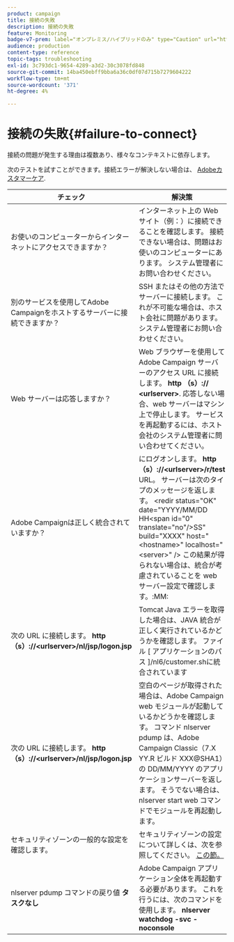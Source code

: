 ```yaml
---
product: campaign
title: 接続の失敗
description: 接続の失敗
feature: Monitoring
badge-v7-prem: label="オンプレミス/ハイブリッドのみ" type="Caution" url="https://experienceleague.adobe.com/docs/campaign-classic/using/installing-campaign-classic/architecture-and-hosting-models/hosting-models-lp/hosting-models.html?lang=ja" tooltip="オンプレミスデプロイメントとハイブリッドデプロイメントにのみ適用されます"
audience: production
content-type: reference
topic-tags: troubleshooting
exl-id: 3c793dc1-9654-4289-a3d2-30c3078fd848
source-git-commit: 14ba450ebff9bba6a36c0df07d715b7279604222
workflow-type: tm+mt
source-wordcount: '371'
ht-degree: 4%

---
```


# 接続の失敗{#failure-to-connect}



接続の問題が発生する理由は複数あり、様々なコンテキストに依存します。

次のテストを試すことができます。接続エラーが解決しない場合は、 [Adobeカスタマーケア](https://helpx.adobe.com/jp/enterprise/admin-guide.html/enterprise/using/support-for-experience-cloud.ug.html).



<table> 
<thead> 
<tr> 
<th>チェック<br /> </th> 
<th>解決策<br /> </th> 
</tr> 
</thead> 
<tbody> 
<tr> 
<td>お使いのコンピューターからインターネットにアクセスできますか？</td> 
<td>インターネット上の Web サイト（例：）に接続できることを確認します。 接続できない場合は、問題はお使いのコンピューターにあります。 システム管理者にお問い合わせください。</td>
</tr>
<tr> 
<td>別のサービスを使用してAdobe Campaignをホストするサーバーに接続できますか？</td> 
<td>SSH またはその他の方法でサーバーに接続します。 これが不可能な場合は、ホスト会社に問題があります。 システム管理者にお問い合わせください。</td>
</tr>
<tr> 
<td>Web サーバーは応答しますか？</td> 
<td>Web ブラウザーを使用してAdobe Campaign サーバーのアクセス URL に接続します。 <b>http （s）:// &lt;urlserver&gt;</b>. 応答しない場合、web サーバーはマシン上で停止します。 サービスを再起動するには、ホスト会社のシステム管理者に問い合わせてください。</td>
</tr>
<tr> 
<td>Adobe Campaignは正しく統合されていますか？</td> 
<td>にログオンします。 <b>http （s）://&lt;urlserver&gt;/r/test</b> URL。 サーバーは次のタイプのメッセージを返します。 &lt;redir status="OK" date="YYYY/MM/DD HH&lt;span id="0" translate="no"/&gt;SS" build="XXXX" host="&lt;hostname&gt;" localhost="&lt;server&gt;" /&gt;
この結果が得られない場合は、統合が考慮されていることを web サーバー設定で確認します。:MM:</td>
</tr>
<tr> 
<td>次の URL に接続します。 <b>http （s）://&lt;urlserver&gt;/nl/jsp/logon.jsp</b></td>
<td>Tomcat Java エラーを取得した場合は、JAVA 統合が正しく実行されているかどうかを確認します。 ファイル [ アプリケーションのパス ]/nl6/customer.shに統合されています</td>
</tr>
<tr> 
<td>次の URL に接続します。 <b>http （s）://&lt;urlserver&gt;/nl/jsp/logon.jsp</b></td>
<td>空白のページが取得された場合は、Adobe Campaign web モジュールが起動しているかどうかを確認します。 コマンド nlserver pdump は、Adobe Campaign Classic（7.X YY.R ビルド XXX@SHA1）の DD/MM/YYYY のアプリケーションサーバーを返します。 そうでない場合は、nlserver start web コマンドでモジュールを再起動します。</td>
</tr>
<tr>
<td>セキュリティゾーンの一般的な設定を確認します。</td>
<td>セキュリティゾーンの設定について詳しくは、次を参照してください。 <a href="https://experienceleague.adobe.com/docs/campaign-classic/using/installing-campaign-classic/additional-configurations/configuring-campaign-server.html#configuring-campaign-server"/>この節。</a></td>
</tr>
<tr>
<td>nlserver pdump コマンドの戻り値 <b>タスクなし</b></td>
<td>Adobe Campaign アプリケーション全体を再起動する必要があります。 これを行うには、次のコマンドを使用します。 <b>nlserver watchdog -svc -noconsole</b></td>
</tr>
</tbody> 
</table>

